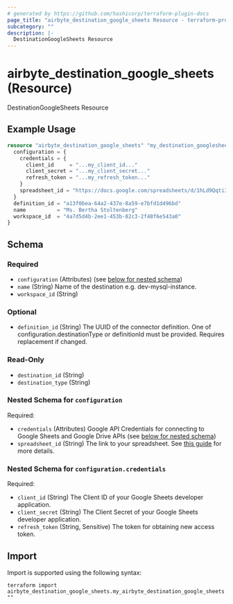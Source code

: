 ```yaml
---
# generated by https://github.com/hashicorp/terraform-plugin-docs
page_title: "airbyte_destination_google_sheets Resource - terraform-provider-airbyte"
subcategory: ""
description: |-
  DestinationGoogleSheets Resource
---
```


# airbyte_destination_google_sheets (Resource)

DestinationGoogleSheets Resource

## Example Usage

```terraform
resource "airbyte_destination_google_sheets" "my_destination_googlesheets" {
  configuration = {
    credentials = {
      client_id     = "...my_client_id..."
      client_secret = "...my_client_secret..."
      refresh_token = "...my_refresh_token..."
    }
    spreadsheet_id = "https://docs.google.com/spreadsheets/d/1hLd9Qqti3UyLXZB2aFfUWDT7BG/edit"
  }
  definition_id = "a13f0bea-64a2-437e-8a59-e7bfd1d496bd"
  name          = "Ms. Bertha Stoltenberg"
  workspace_id  = "4a7d5d4b-2ee1-453b-82c3-2f48f6e543a0"
}
```

<!-- schema generated by tfplugindocs -->
## Schema

### Required

- `configuration` (Attributes) (see [below for nested schema](#nestedatt--configuration))
- `name` (String) Name of the destination e.g. dev-mysql-instance.
- `workspace_id` (String)

### Optional

- `definition_id` (String) The UUID of the connector definition. One of configuration.destinationType or definitionId must be provided. Requires replacement if changed.

### Read-Only

- `destination_id` (String)
- `destination_type` (String)

<a id="nestedatt--configuration"></a>
### Nested Schema for `configuration`

Required:

- `credentials` (Attributes) Google API Credentials for connecting to Google Sheets and Google Drive APIs (see [below for nested schema](#nestedatt--configuration--credentials))
- `spreadsheet_id` (String) The link to your spreadsheet. See <a href='https://docs.airbyte.com/integrations/destinations/google-sheets#sheetlink'>this guide</a> for more details.

<a id="nestedatt--configuration--credentials"></a>
### Nested Schema for `configuration.credentials`

Required:

- `client_id` (String) The Client ID of your Google Sheets developer application.
- `client_secret` (String) The Client Secret of your Google Sheets developer application.
- `refresh_token` (String, Sensitive) The token for obtaining new access token.

## Import

Import is supported using the following syntax:

```shell
terraform import airbyte_destination_google_sheets.my_airbyte_destination_google_sheets ""
```
